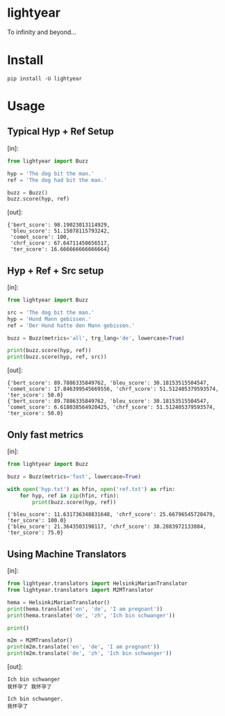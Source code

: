 # lightyear

To infinity and beyond...

Install
====

```
pip install -U lightyear
```

Usage
====

## Typical Hyp + Ref Setup

[in]:

```python
from lightyear import Buzz

hyp = 'The dog bit the man.'
ref = 'The dog had bit the man.'

buzz = Buzz()
buzz.score(hyp, ref)
```

[out]:

```
{'bert_score': 98.19023013114929,
 'bleu_score': 51.15078115793242,
 'comet_score': 100,
 'chrf_score': 67.64711450656517,
 'ter_score': 16.666666666666664}
```

## Hyp + Ref + Src setup

[in]:

```python
from lightyear import Buzz

src = 'The dog bit the man.'
hyp = 'Hund Mann gebissen.'
ref = 'Der Hund hatte den Mann gebissen.'

buzz = Buzz(metrics='all', trg_lang='de', lowercase=True)

print(buzz.score(hyp, ref))
print(buzz.score(hyp, ref, src))
```

[out]:

```
{'bert_score': 89.7886335849762, 'bleu_score': 30.18153515504547, 'comet_score': 17.846399545669556, 'chrf_score': 51.512405379593574, 'ter_score': 50.0}
{'bert_score': 89.7886335849762, 'bleu_score': 30.18153515504547, 'comet_score': 6.618038564920425, 'chrf_score': 51.512405379593574, 'ter_score': 50.0}
```

## Only fast metrics


[in]:

```python
from lightyear import Buzz

buzz = Buzz(metrics='fast', lowercase=True)

with open('hyp.txt') as hfin, open('ref.txt') as rfin:
    for hyp, ref in zip(hfin, rfin):
        print(buzz.score(hyp, ref))
```


```
{'bleu_score': 11.631736348831648, 'chrf_score': 25.66796545720479, 'ter_score': 100.0}
{'bleu_score': 21.3643503198117, 'chrf_score': 38.2883972133884, 'ter_score': 75.0}
```

## Using Machine Translators

[in]:

```python
from lightyear.translators import HelsinkiMarianTranslator
from lightyear.translators import M2MTranslator

hema = HelsinkiMarianTranslator()
print(hema.translate('en', 'de', 'I am pregnant'))
print(hema.translate('de', 'zh', 'Ich bin schwanger'))

print()

m2m = M2MTranslator()
print(m2m.translate('en', 'de', 'I am pregnant'))
print(m2m.translate('de', 'zh', 'Ich bin schwanger'))
```

[out]:

```
Ich bin schwanger
我怀孕了 我怀孕了

Ich bin schwanger.
我怀孕了
```
